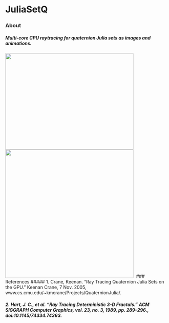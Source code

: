 # JuliaSetQ

### About 
##### Multi-core CPU raytracing for quaternion Julia sets as images and animations.
<kbd>
  <img src="https://github.com/J0HNN7G/Haskell-Projects/blob/master/JuliaSetQ/Imaging/images/Chromaticity.jpg" width="400" height="300"> 
  <img src="https://github.com/J0HNN7G/Haskell-Projects/blob/master/JuliaSetQ/Animation/videos/Short.gif" width="400"/>
</kbd>
### References
##### 1. Crane, Keenan. “Ray Tracing Quaternion Julia Sets on the GPU.” Keenan Crane, 7 Nov. 2005, www.cs.cmu.edu/~kmcrane/Projects/QuaternionJulia/.

##### 2. Hart, J. C., et al. “Ray Tracing Deterministic 3-D Fractals.” ACM SIGGRAPH Computer Graphics, vol. 23, no. 3, 1989, pp. 289–296., doi:10.1145/74334.74363.
